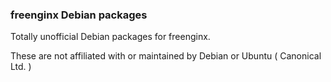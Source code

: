 ### freenginx Debian packages

Totally unofficial Debian packages for freenginx.

These are not affiliated with or maintained by Debian or Ubuntu ( Canonical Ltd. )
